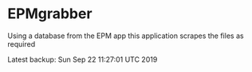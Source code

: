# EPMgrabber
Using a database from the EPM app this application scrapes the files as required


Latest backup: Sun Sep 22 11:27:01 UTC 2019
